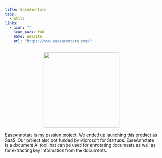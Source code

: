 ```yaml
---
title: EaseAnnotate
tags:
  - utils
links:
  - icon: ""
    icon_pack: fab
    name: Website
    url: "https://www.easeannotate.com/"
---
```


<p align="center">
<img src="https://www.easeannotate.com//img/logo.svg" width="250"/>
</p>

EaseAnnotate is my passion project. We ended up launching this product as SaaS. Our project also got funded by Microsoft for Startups. EaseAnnotate is a document AI tool that can be used for annotating documents as well as for extracting key information from the documents.
